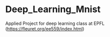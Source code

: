 # Deep_Learning_Mnist
Applied Project for deep learning class at EPFL (https://fleuret.org/ee559/index.html)
